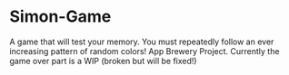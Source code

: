 # Simon-Game
A game that will test your memory. You must repeatedly follow an ever increasing pattern of random colors!
App Brewery Project.
Currently the game over part is a WIP (broken but will be fixed!)
